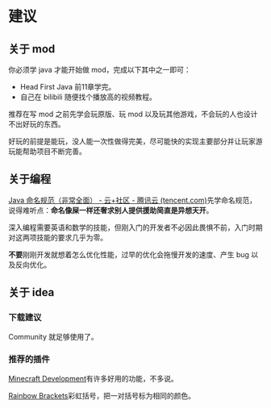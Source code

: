 # 建议
## 关于 mod
你必须学 java 才能开始做 mod，完成以下其中之一即可：
- Head First Java 前11章学完。
- 自己在 bilibili 随便找个播放高的视频教程。

推荐在写 mod 之前先学会玩原版、玩 mod 以及玩其他游戏，不会玩的人也设计不出好玩的东西。

好玩的前提是能玩，没人能一次性做得完美，尽可能快的实现主要部分并让玩家游玩能帮助项目不断完善。
## 关于编程
[Java 命名规范（非常全面） - 云+社区 - 腾讯云 (tencent.com)](https://cloud.tencent.com/developer/article/1896438)先学命名规范，说得难听点：**命名像屎一样还奢求别人提供援助简直是异想天开**。

深入编程需要英语和数学的技能，但刚入门的开发者不必因此畏惧不前，入门时期对这两项技能的要求几乎为零。

**不要**刚刚开发就想着怎么优化性能，过早的优化会拖慢开发的速度、产生 bug 以及反向优化。
## 关于 idea
### 下载建议
Community 就足够使用了。
### 推荐的插件
[Minecraft Development](https://plugins.jetbrains.com/plugin/index?xmlId=com.demonwav.minecraft-dev)有许多好用的功能，不多说。

[Rainbow Brackets](https://plugins.jetbrains.com/plugin/10080-rainbow-brackets)彩虹括号，把一对括号标为相同的颜色。